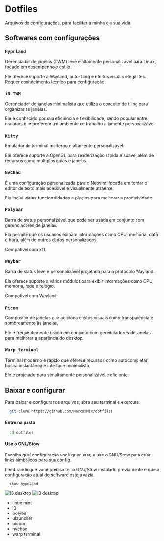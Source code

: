 
# Dotfiles

Arquivos de configurações, para facilitar a minha e a sua vida.



## Softwares com configurações

### `Hyprland`
Gerenciador de janelas (TWM) leve e altamente personalizável para Linux, focado em desempenho e estilo. 

Ele oferece suporte a Wayland, auto-tiling e efeitos visuais elegantes. Requer conhecimento técnico para configuração.

### `i3 TWM`
Gerenciador de janelas minimalista que utiliza o conceito de tiling para organizar as janelas. 

Ele é conhecido por sua eficiência e flexibilidade, sendo popular entre usuários que preferem um ambiente de trabalho altamente personalizável.

### `Kitty`
Emulador de terminal moderno e altamente personalizável. 

Ele oferece suporte a OpenGL para renderização rápida e suave, além de recursos como múltiplas guias e janelas.

### `NvChad`
É uma configuração personalizada para o Neovim, focada em tornar o editor de texto mais acessível e visualmente atraente. 

Ele inclui várias funcionalidades e plugins para melhorar a produtividade.

### `Polybar`
Barra de status personalizável que pode ser usada em conjunto com gerenciadores de janelas. 

Ela permite que os usuários exibam informações como CPU, memória, data e hora, além de outros dados personalizados.

Compativel com x11.

### `Waybar`
Barra de status leve e personalizável projetada para o protocolo Wayland. 

Ela oferece suporte a vários módulos para exibir informações como CPU, memória, rede e relógio.

Compativel com Wayland.

### `Picom`
Compositor de janelas que adiciona efeitos visuais como transparência e sombreamento às janelas. 

Ele é frequentemente usado em conjunto com gerenciadores de janelas para melhorar a aparência do desktop.

### `Warp terminal`
Terminal moderno e rápido que oferece recursos como autocompletar, busca instantânea e interface minimalista. 

Ele é projetado para ser altamente personalizável e eficiente.
## Baixar e configurar

Para baixar e configurar os arquivos, abra seu terminal e exercute:

```bash
  git clone https://github.com/MarcusMix/dotfiles
```

#### Entre na pasta

```bash
  cd dotfiles
```

#### Use o GNU/Stow
Escolha qual configuração você quer usar, e use o GNU/Stow para criar links simbólicos para sua config.

Lembrando que você precisa ter o GNU/Stow instalado previamente e que a configuração atual do software esteja vazia.

```bash
  stow hyprland
```


<img src="https://i.imgur.com/tc7aYc4.png" alt="i3 desktop"/>


<img src="https://i.imgur.com/tHNhxgd.png" alt="i3 desktop"/>

- linux mint
- i3
- polybar
- ulauncher
- picom
- nvchad
- warp terminal
